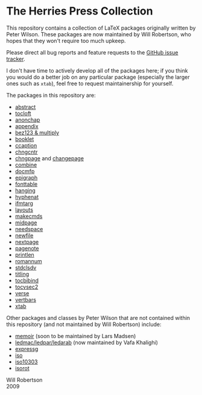 # The Herries Press Collection

This repository contains a collection of LaTeX packages originally written by
Peter Wilson. These packages are now maintained by Will Robertson, who hopes
that they won't require too much upkeep.

Please direct all bug reports and feature requests to the [GitHub issue 
tracker][1].

[1]: http://github.com/wspr/herries-press/issues

I don't have time to actively develop all of the packages here; if you think
you would do a better job on any particular package (especially the larger
ones such as `xtab`), feel free to request maintainership for yourself.

The packages in this repository are:

 - [abstract](http://tug.ctan.org/pkg/abstract)
 - [tocloft](http://tug.ctan.org/pkg/tocloft)
 - [anonchap](http://tug.ctan.org/pkg/anonchap)
 - [appendix](http://tug.ctan.org/pkg/appendix)
 - [bez123 & multiply](http://tug.ctan.org/pkg/bez123)
 - [booklet](http://tug.ctan.org/pkg/booklet)
 - [ccaption](http://tug.ctan.org/pkg/ccaption)
 - [chngcntr](http://tug.ctan.org/pkg/chngcntr)
 - [chngpage](http://tug.ctan.org/pkg/chngpage) and
   [changepage](http://tug.ctan.org/pkg/changepage)
 - [combine](http://tug.ctan.org/pkg/combine)
 - [docmfp](http://tug.ctan.org/pkg/docmfp)
 - [epigraph](http://tug.ctan.org/pkg/epigraph)
 - [fonttable](http://tug.ctan.org/pkg/fonttable)
 - [hanging](http://tug.ctan.org/pkg/hanging)
 - [hyphenat](http://tug.ctan.org/pkg/hyphenat)
 - [ifmtarg](http://tug.ctan.org/pkg/ifmtarg)
 - [layouts](http://tug.ctan.org/pkg/layouts)
 - [makecmds](http://tug.ctan.org/pkg/makecmds)
 - [midpage](http://tug.ctan.org/pkg/midpage)
 - [needspace](http://tug.ctan.org/pkg/needspace)
 - [newfile](http://tug.ctan.org/pkg/newfile)
 - [nextpage](http://tug.ctan.org/pkg/nextpage)
 - [pagenote](http://tug.ctan.org/pkg/pagenote)
 - [printlen](http://tug.ctan.org/pkg/printlen)
 - [romannum](http://tug.ctan.org/pkg/romannum)
 - [stdclsdv](http://tug.ctan.org/pkg/stdclsdv)
 - [titling](http://tug.ctan.org/pkg/titling)
 - [tocbibind](http://tug.ctan.org/pkg/tocbibind)
 - [tocvsec2](http://tug.ctan.org/pkg/tocvsec2)
 - [verse](http://tug.ctan.org/pkg/verse)
 - [vertbars](http://tug.ctan.org/pkg/vertbars)
 - [xtab](http://tug.ctan.org/pkg/xtab)

Other packages and classes by Peter Wilson that are not contained within this 
repository (and not maintained by Will Robertson) include:

 - [memoir](http://tug.ctan.org/pkg/memoir) 
   (soon to be maintained by Lars Madsen)
 - [ledmac/ledpar/ledarab](http://tug.ctan.org/pkg/ledmac)
   (now maintained by Vafa Khalighi)
 - [expressg](http://tug.ctan.org/pkg/expressg)
 - [iso](http://tug.ctan.org/pkg/iso)
 - [iso10303](http://tug.ctan.org/pkg/iso10303)
 - [isorot](http://tug.ctan.org/pkg/isorot)


Will Robertson  
2009